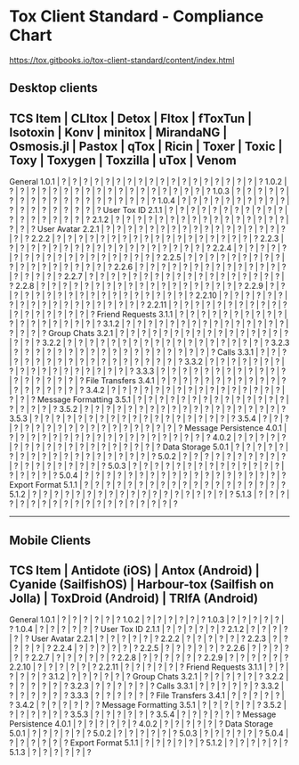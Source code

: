 # Tox Client Standard - Compliance Chart
https://tox.gitbooks.io/tox-client-standard/content/index.html

## Desktop clients

TCS Item | CLItox | Detox | Fltox | fToxTun | Isotoxin | Konv | minitox | MirandaNG | Osmosis.jl | Pastox | qTox | Ricin | Toxer | Toxic | Toxy | Toxygen | Toxzilla | uTox | Venom
-
General
1.0.1 | ? | ? | ? | ? | ? | ? | ? | ? | ? | ? | ? | ? | ? | ? | ? | ? | ? | ? | ?
1.0.2 | ? | ? | ? | ? | ? | ? | ? | ? | ? | ? | ? | ? | ? | ? | ? | ? | ? | ? | ?
1.0.3 | ? | ? | ? | ? | ? | ? | ? | ? | ? | ? | ? | ? | ? | ? | ? | ? | ? | ? | ?
1.0.4 | ? | ? | ? | ? | ? | ? | ? | ? | ? | ? | ? | ? | ? | ? | ? | ? | ? | ? | ?
User Tox ID
2.1.1 | ? | ? | ? | ? | ? | ? | ? | ? | ? | ? | ? | ? | ? | ? | ? | ? | ? | ? | ?
2.1.2 | ? | ? | ? | ? | ? | ? | ? | ? | ? | ? | ? | ? | ? | ? | ? | ? | ? | ? | ?
User Avatar
2.2.1 | ? | ? | ? | ? | ? | ? | ? | ? | ? | ? | ? | ? | ? | ? | ? | ? | ? | ? | ?
2.2.2 | ? | ? | ? | ? | ? | ? | ? | ? | ? | ? | ? | ? | ? | ? | ? | ? | ? | ? | ?
2.2.3 | ? | ? | ? | ? | ? | ? | ? | ? | ? | ? | ? | ? | ? | ? | ? | ? | ? | ? | ?
2.2.4 | ? | ? | ? | ? | ? | ? | ? | ? | ? | ? | ? | ? | ? | ? | ? | ? | ? | ? | ?
2.2.5 | ? | ? | ? | ? | ? | ? | ? | ? | ? | ? | ? | ? | ? | ? | ? | ? | ? | ? | ?
2.2.6 | ? | ? | ? | ? | ? | ? | ? | ? | ? | ? | ? | ? | ? | ? | ? | ? | ? | ? | ?
2.2.7 | ? | ? | ? | ? | ? | ? | ? | ? | ? | ? | ? | ? | ? | ? | ? | ? | ? | ? | ?
2.2.8 | ? | ? | ? | ? | ? | ? | ? | ? | ? | ? | ? | ? | ? | ? | ? | ? | ? | ? | ?
2.2.9 | ? | ? | ? | ? | ? | ? | ? | ? | ? | ? | ? | ? | ? | ? | ? | ? | ? | ? | ?
2.2.10 | ? | ? | ? | ? | ? | ? | ? | ? | ? | ? | ? | ? | ? | ? | ? | ? | ? | ? | ?
2.2.11 | ? | ? | ? | ? | ? | ? | ? | ? | ? | ? | ? | ? | ? | ? | ? | ? | ? | ? | ?
Friend Requests
3.1.1 | ? | ? | ? | ? | ? | ? | ? | ? | ? | ? | ? | ? | ? | ? | ? | ? | ? | ? | ?
3.1.2 | ? | ? | ? | ? | ? | ? | ? | ? | ? | ? | ? | ? | ? | ? | ? | ? | ? | ? | ?
Group Chats
3.2.1 | ? | ? | ? | ? | ? | ? | ? | ? | ? | ? | ? | ? | ? | ? | ? | ? | ? | ? | ?
3.2.2 | ? | ? | ? | ? | ? | ? | ? | ? | ? | ? | ? | ? | ? | ? | ? | ? | ? | ? | ?
3.2.3 | ? | ? | ? | ? | ? | ? | ? | ? | ? | ? | ? | ? | ? | ? | ? | ? | ? | ? | ?
Calls
3.3.1 | ? | ? | ? | ? | ? | ? | ? | ? | ? | ? | ? | ? | ? | ? | ? | ? | ? | ? | ?
3.3.2 | ? | ? | ? | ? | ? | ? | ? | ? | ? | ? | ? | ? | ? | ? | ? | ? | ? | ? | ?
3.3.3 | ? | ? | ? | ? | ? | ? | ? | ? | ? | ? | ? | ? | ? | ? | ? | ? | ? | ? | ?
File Transfers
3.4.1 | ? | ? | ? | ? | ? | ? | ? | ? | ? | ? | ? | ? | ? | ? | ? | ? | ? | ? | ?
3.4.2 | ? | ? | ? | ? | ? | ? | ? | ? | ? | ? | ? | ? | ? | ? | ? | ? | ? | ? | ?
Message Formatting
3.5.1 | ? | ? | ? | ? | ? | ? | ? | ? | ? | ? | ? | ? | ? | ? | ? | ? | ? | ? | ?
3.5.2 | ? | ? | ? | ? | ? | ? | ? | ? | ? | ? | ? | ? | ? | ? | ? | ? | ? | ? | ?
3.5.3 | ? | ? | ? | ? | ? | ? | ? | ? | ? | ? | ? | ? | ? | ? | ? | ? | ? | ? | ?
3.5.4 | ? | ? | ? | ? | ? | ? | ? | ? | ? | ? | ? | ? | ? | ? | ? | ? | ? | ? | ?
Message Persistence
4.0.1 | ? | ? | ? | ? | ? | ? | ? | ? | ? | ? | ? | ? | ? | ? | ? | ? | ? | ? | ?
4.0.2 | ? | ? | ? | ? | ? | ? | ? | ? | ? | ? | ? | ? | ? | ? | ? | ? | ? | ? | ?
Data Storage
5.0.1 | ? | ? | ? | ? | ? | ? | ? | ? | ? | ? | ? | ? | ? | ? | ? | ? | ? | ? | ?
5.0.2 | ? | ? | ? | ? | ? | ? | ? | ? | ? | ? | ? | ? | ? | ? | ? | ? | ? | ? | ?
5.0.3 | ? | ? | ? | ? | ? | ? | ? | ? | ? | ? | ? | ? | ? | ? | ? | ? | ? | ? | ?
5.0.4 | ? | ? | ? | ? | ? | ? | ? | ? | ? | ? | ? | ? | ? | ? | ? | ? | ? | ? | ?
Export Format
5.1.1 | ? | ? | ? | ? | ? | ? | ? | ? | ? | ? | ? | ? | ? | ? | ? | ? | ? | ? | ?
5.1.2 | ? | ? | ? | ? | ? | ? | ? | ? | ? | ? | ? | ? | ? | ? | ? | ? | ? | ? | ?
5.1.3 | ? | ? | ? | ? | ? | ? | ? | ? | ? | ? | ? | ? | ? | ? | ? | ? | ? | ? | ?


----------
## Mobile Clients

TCS Item | Antidote (iOS) | Antox (Android) | Cyanide (SailfishOS) | Harbour-tox (Sailfish on Jolla) | ToxDroid (Android) | TRIfA (Android)
-
General
1.0.1 | ? | ? | ? | ? | ? | ?
1.0.2 | ? | ? | ? | ? | ? | ?
1.0.3 | ? | ? | ? | ? | ? | ?
1.0.4 | ? | ? | ? | ? | ? | ?
User Tox ID
2.1.1 | ? | ? | ? | ? | ? | ?
2.1.2 | ? | ? | ? | ? | ? | ?
User Avatar
2.2.1 | ? | ? | ? | ? | ? | ?
2.2.2 | ? | ? | ? | ? | ? | ?
2.2.3 | ? | ? | ? | ? | ? | ?
2.2.4 | ? | ? | ? | ? | ? | ?
2.2.5 | ? | ? | ? | ? | ? | ?
2.2.6 | ? | ? | ? | ? | ? | ?
2.2.7 | ? | ? | ? | ? | ? | ?
2.2.8 | ? | ? | ? | ? | ? | ?
2.2.9 | ? | ? | ? | ? | ? | ?
2.2.10 | ? | ? | ? | ? | ? | ?
2.2.11 | ? | ? | ? | ? | ? | ?
Friend Requests
3.1.1 | ? | ? | ? | ? | ? | ?
3.1.2 | ? | ? | ? | ? | ? | ?
Group Chats
3.2.1 | ? | ? | ? | ? | ? | ?
3.2.2 | ? | ? | ? | ? | ? | ?
3.2.3 | ? | ? | ? | ? | ? | ?
Calls
3.3.1 | ? | ? | ? | ? | ? | ?
3.3.2 | ? | ? | ? | ? | ? | ?
3.3.3 | ? | ? | ? | ? | ? | ?
File Transfers
3.4.1 | ? | ? | ? | ? | ? | ?
3.4.2 | ? | ? | ? | ? | ? | ?
Message Formatting
3.5.1 | ? | ? | ? | ? | ? | ?
3.5.2 | ? | ? | ? | ? | ? | ?
3.5.3 | ? | ? | ? | ? | ? | ?
3.5.4 | ? | ? | ? | ? | ? | ?
Message Persistence
4.0.1 | ? | ? | ? | ? | ? | ?
4.0.2 | ? | ? | ? | ? | ? | ?
Data Storage
5.0.1 | ? | ? | ? | ? | ? | ?
5.0.2 | ? | ? | ? | ? | ? | ?
5.0.3 | ? | ? | ? | ? | ? | ?
5.0.4 | ? | ? | ? | ? | ? | ?
Export Format
5.1.1 | ? | ? | ? | ? | ? | ?
5.1.2 | ? | ? | ? | ? | ? | ?
5.1.3 | ? | ? | ? | ? | ? | ?


